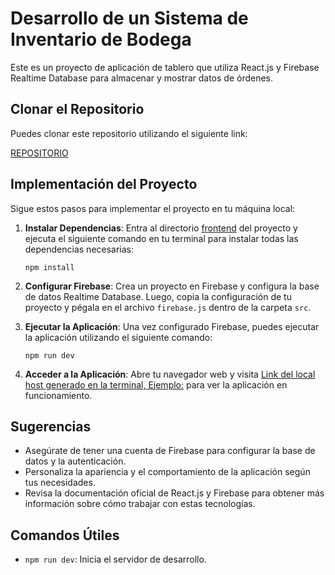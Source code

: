 # Desarrollo de un Sistema de Inventario de Bodega

Este es un proyecto de aplicación de tablero que utiliza React.js y Firebase Realtime Database para almacenar y mostrar datos de órdenes.

## Clonar el Repositorio

Puedes clonar este repositorio utilizando el siguiente link:

[REPOSITORIO](https://github.com/ALPullaguariSW/ExamConj.github.io.git)

## Implementación del Proyecto

Sigue estos pasos para implementar el proyecto en tu máquina local:

1. **Instalar Dependencias**: Entra al directorio [frontend](frontend) del proyecto y ejecuta el siguiente comando en tu terminal para instalar todas las dependencias necesarias:

   ```
   npm install
   ```

2. **Configurar Firebase**: Crea un proyecto en Firebase y configura la base de datos Realtime Database. Luego, copia la configuración de tu proyecto y pégala en el archivo `firebase.js` dentro de la carpeta `src`.

3. **Ejecutar la Aplicación**: Una vez configurado Firebase, puedes ejecutar la aplicación utilizando el siguiente comando:

   ```
   npm run dev
   ```

4. **Acceder a la Aplicación**: Abre tu navegador web y visita [Link del local host generado en la terminal, Ejemplo:](http://localhost:3000) para ver la aplicación en funcionamiento.

## Sugerencias

- Asegúrate de tener una cuenta de Firebase para configurar la base de datos y la autenticación.
- Personaliza la apariencia y el comportamiento de la aplicación según tus necesidades.
- Revisa la documentación oficial de React.js y Firebase para obtener más información sobre cómo trabajar con estas tecnologías.

## Comandos Útiles

- `npm run dev`: Inicia el servidor de desarrollo.
